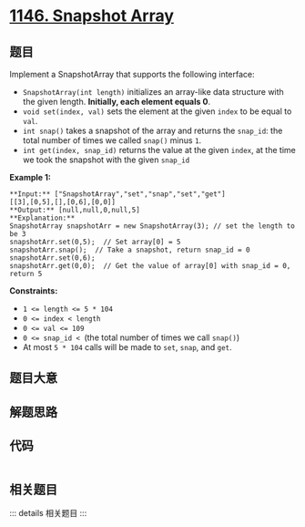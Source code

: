 # [1146. Snapshot Array](https://leetcode.com/problems/snapshot-array)

## 题目

Implement a SnapshotArray that supports the following interface:

  * `SnapshotArray(int length)` initializes an array-like data structure with the given length. **Initially, each element equals 0**.
  * `void set(index, val)` sets the element at the given `index` to be equal to `val`.
  * `int snap()` takes a snapshot of the array and returns the `snap_id`: the total number of times we called `snap()` minus `1`.
  * `int get(index, snap_id)` returns the value at the given `index`, at the time we took the snapshot with the given `snap_id`



**Example 1:**

    
    
    **Input:** ["SnapshotArray","set","snap","set","get"]
    [[3],[0,5],[],[0,6],[0,0]]
    **Output:** [null,null,0,null,5]
    **Explanation:**
    SnapshotArray snapshotArr = new SnapshotArray(3); // set the length to be 3
    snapshotArr.set(0,5);  // Set array[0] = 5
    snapshotArr.snap();  // Take a snapshot, return snap_id = 0
    snapshotArr.set(0,6);
    snapshotArr.get(0,0);  // Get the value of array[0] with snap_id = 0, return 5



**Constraints:**

  * `1 <= length <= 5 * 104`
  * `0 <= index < length`
  * `0 <= val <= 109`
  * `0 <= snap_id < `(the total number of times we call `snap()`)
  * At most `5 * 104` calls will be made to `set`, `snap`, and `get`.


## 题目大意

## 解题思路

## 代码

```javascript

```

## 相关题目

::: details 相关题目
:::
